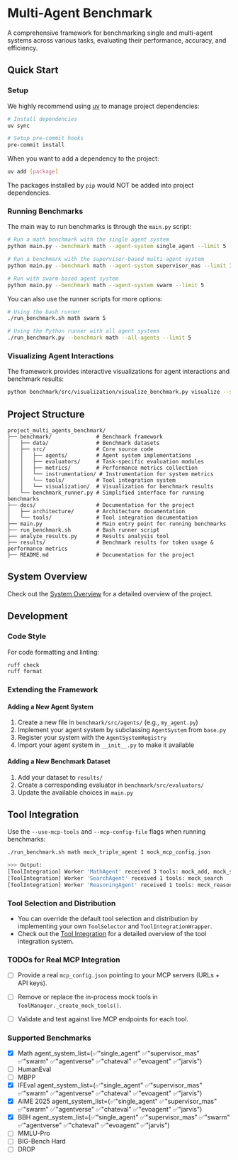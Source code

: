 # Multi-Agent Benchmark

A comprehensive framework for benchmarking single and multi-agent systems across various tasks, evaluating their performance, accuracy, and efficiency.

## Quick Start

### Setup

We highly recommend using [uv](https://docs.astral.sh/uv/) to manage project dependencies:

```bash
# Install dependencies
uv sync

# Setup pre-commit hooks
pre-commit install
```

When you want to add a dependency to the project:

```bash
uv add [package]
```

The packages installed by `pip` would NOT be added into project dependencies.

### Running Benchmarks

The main way to run benchmarks is through the `main.py` script:

```bash
# Run a math benchmark with the single agent system
python main.py --benchmark math --agent-system single_agent --limit 5

# Run a benchmark with the supervisor-based multi-agent system
python main.py --benchmark math --agent-system supervisor_mas --limit 10

# Run with swarm-based agent system
python main.py --benchmark math --agent-system swarm --limit 5

```

You can also use the runner scripts for more options:

```bash
# Using the bash runner
./run_benchmark.sh math swarm 5

# Using the Python runner with all agent systems
./run_benchmark.py --benchmark math --all-agents --limit 5
```



### Visualizing Agent Interactions

The framework provides interactive visualizations for agent interactions and benchmark results:

```bash
python benchmark/src/visualization/visualize_benchmark.py visualize --summary results/math_swarm_20250423_170316_summary.json
```

## Project Structure

```
project_multi_agents_benchmark/
├── benchmark/              # Benchmark framework
│   ├── data/               # Benchmark datasets
│   ├── src/                # Core source code
│   │   ├── agents/         # Agent system implementations
│   │   ├── evaluators/     # Task-specific evaluation modules
│   │   ├── metrics/        # Performance metrics collection
│   │   └── instrumentation/ # Instrumentation for system metrics
│   │   └── tools/          # Tool integration system
│   │   └── visualization/  # Visualization for benchmark results
│   └── benchmark_runner.py # Simplified interface for running benchmarks
├── docs/                   # Documentation for the project
│   ├── architecture/       # Architecture documentation
│   └── tools/              # Tool integration documentation
├── main.py                 # Main entry point for running benchmarks
├── run_benchmark.sh        # Bash runner script
├── analyze_results.py      # Results analysis tool
├── results/                # Benchmark results for token usage & performance metrics
├── README.md               # Documentation for the project
```


## System Overview

Check out the [System Overview](docs/architecture/system_overview.md) for a detailed overview of the project.


## Development

### Code Style

For code formatting and linting:

```bash
ruff check
ruff format
```

### Extending the Framework

#### Adding a New Agent System

1. Create a new file in `benchmark/src/agents/` (e.g., `my_agent.py`)
2. Implement your agent system by subclassing `AgentSystem` from `base.py`
3. Register your system with the `AgentSystemRegistry`
4. Import your agent system in `__init__.py` to make it available

#### Adding a New Benchmark Dataset

1. Add your dataset to `results/`
2. Create a corresponding evaluator in `benchmark/src/evaluators/`
3. Update the available choices in `main.py`

## Tool Integration

Use the `--use-mcp-tools` and `--mcp-config-file` flags when running benchmarks:
```bash
./run_benchmark.sh math mock_triple_agent 1 mock_mcp_config.json

>>> Output:
[ToolIntegration] Worker 'MathAgent' received 3 tools: mock_add, mock_subtract, mock_math_solve
[ToolIntegration] Worker 'SearchAgent' received 1 tools: mock_search
[ToolIntegration] Worker 'ReasoningAgent' received 1 tools: mock_reason
```

### Tool Selection and Distribution
- You can override the default tool selection and distribution by implementing your own `ToolSelector` and `ToolIntegrationWrapper`.
- Check out the [Tool Integration](docs/tools/tool_integration.md) for a detailed overview of the tool integration system.


### TODOs for Real MCP Integration

- [ ] Provide a real `mcp_config.json` pointing to your MCP servers (URLs + API keys).  
- [ ] Remove or replace the in-process mock tools in `ToolManager._create_mock_tools()`.  
- [ ] Validate and test against live MCP endpoints for each tool.  



### Supported Benchmarks

- [x] Math  agent_system_list=(✅"single_agent" ✅"supervisor_mas" ✅"swarm" ✅"agentverse" ✅"chateval" ✅"evoagent" ✅"jarvis")
- [ ] HumanEval
- [ ] MBPP
- [x] IFEval agent_system_list=(✅"single_agent" ✅"supervisor_mas" ✅"swarm" ✅"agentverse" ✅"chateval" ✅"evoagent" ✅"jarvis")
- [x] AIME 2025 agent_system_list=(✅"single_agent" ✅"supervisor_mas" ✅"swarm" ✅"agentverse" ✅"chateval" ✅"evoagent" ✅"jarvis")
- [x] BBH  agent_system_list=(✅"single_agent" ✅"supervisor_mas" ✅"swarm" ✅"agentverse" ✅"chateval" ✅"evoagent" ✅"jarvis")
- [ ] MMLU-Pro
- [ ] BIG-Bench Hard
- [ ] DROP
